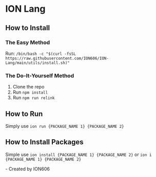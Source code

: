 # ION Lang

## How to Install

### The Easy Method
Run: `/bin/bash -c "$(curl -fsSL https://raw.githubusercontent.com/ION606/ION-Lang/main/utils/install.sh)"`


### The Do-It-Yourself Method
1. Clone the repo
2. Run `npm install`
3. Run `npm run relink`


## How to Run
Simply use `ion run {PACKAGE_NAME 1} {PACKAGE_NAME 2}`


## How to Install Packages
Simple use `ion install {PACKAGE_NAME 1} {PACKAGE_NAME 2}` or `ion i {PACKAGE_NAME 1} {PACKAGE_NAME 2}`


\- Created by ION606
